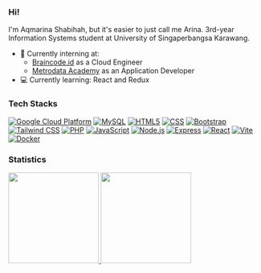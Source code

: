### Hi!
I'm Aqmarina Shabihah, but it's easier to just call me Arina. 3rd-year Information Systems student at University of Singaperbangsa Karawang.
- 💼 Currently interning at:
    - [Braincode.id](https://braincore.id/) as a Cloud Engineer
    - [Metrodata Academy](https://metrodataacademy.id) as an Application Developer
- 💻 Currently learning: React and Redux

### Tech Stacks

[![Google Cloud Platform](https://img.shields.io/badge/google_cloud-4285F4?style=for-the-badge&logo=google-cloud&logoColor=white)](https://cloud.google.com/) [![MySQL](https://img.shields.io/badge/mysql-4479A1?style=for-the-badge&logo=mysql&logoColor=white)](https://www.mysql.com/) [![HTML5](https://img.shields.io/badge/html5-E34F26?style=for-the-badge&logo=html5&logoColor=white)](https://developer.mozilla.org/en-US/docs/Web/Guide/HTML/HTML5) [![CSS](https://img.shields.io/badge/css-1572B6?style=for-the-badge&logo=css3&logoColor=white)](https://developer.mozilla.org/en-US/docs/Web/CSS) [![Bootstrap](https://img.shields.io/badge/bootstrap-563D7C?style=for-the-badge&logo=bootstrap&logoColor=white)](https://getbootstrap.com/) [![Tailwind CSS](https://img.shields.io/badge/tailwindcss-38B2AC?style=for-the-badge&logo=tailwind-css&logoColor=white)](https://tailwindcss.com/) [![PHP](https://img.shields.io/badge/php-777BB4?style=for-the-badge&logo=php&logoColor=white)](https://www.php.net/) [![JavaScript](https://img.shields.io/badge/javascript-F7DF1E?style=for-the-badge&logo=javascript&logoColor=black)](https://developer.mozilla.org/en-US/docs/Web/JavaScript) [![Node.js](https://img.shields.io/badge/node.js-43853D?style=for-the-badge&logo=node.js&logoColor=white)](https://nodejs.org/) [![Express](https://img.shields.io/badge/express-000000?style=for-the-badge&logo=express&logoColor=white)](https://expressjs.com/) [![React](https://img.shields.io/badge/react-61DAFB?style=for-the-badge&logo=react&logoColor=white)](https://reactjs.org/) [![Vite](https://img.shields.io/badge/vite-646CFF?style=for-the-badge&logo=vite&logoColor=white)](https://vitejs.dev/) [![Docker](https://img.shields.io/badge/docker-2496ED?style=for-the-badge&logo=docker&logoColor=white)](https://www.docker.com/)



### Statistics
<p align="left">
<a href="https://github.com/aqmarinas">
  <img height="180em" src="https://github-readme-stats-eight-theta.vercel.app/api?username=aqmarinas&show_icons=true&theme=algolia&include_all_commits=true&count_private=true"/>
  <img height="180em" src="https://github-readme-stats-eight-theta.vercel.app/api/top-langs/?username=aqmarinas&layout=compact&langs_count=8&theme=algolia"/>
</a>
</p>
